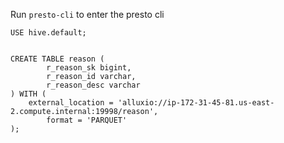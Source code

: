 Run `presto-cli` to enter the presto cli

```
USE hive.default;
```

```

CREATE TABLE reason (
		r_reason_sk bigint,
		r_reason_id varchar,
		r_reason_desc varchar
) WITH (
    external_location = 'alluxio://ip-172-31-45-81.us-east-2.compute.internal:19998/reason',
		format = 'PARQUET'
);
```
